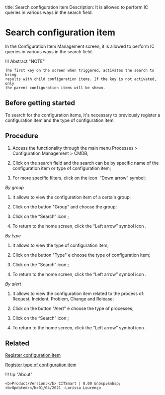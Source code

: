 title: Search configuration item
Description: It is allowed to perform IC queries in various ways in the search field.
# Search configuration item

In the Configuration Item Management screen, it is allowed to perform IC queries in various ways in the search field.

!!! Abstract "NOTE"  

    The first key on the screen when triggered, activates the search to bring
    results with child configuration items. If the key is not activated, only
    the parent configuration items will be shown.

Before getting started
--------------------------

To search for the configuration items, it's necessary to previously register a
configuration item and the type of configuration item.

Procedure
-------------

1.  Access the functionality through the main menu Processes \> Configuration
    Management \> CMDB;

2.  Click on the search field and the search can be by specific name of the
    configuration item or type of configuration item;

3.  For more specific filters, click on the icon  “Down arrow” symbol:

*By group*

1.  It allows to view the configuration item of a certain group;

2.  Click on the button "Group" and choose the group;

3.  Click on the “Search” icon ;

4.  To return to the home screen, click the “Left arrow” symbol icon .

*By type*

1.  It allows to view the type of configuration item;

2.  Click on the button "Type" e choose the type of configuration item;

3.  Click on the “Search” icon ;

4.  To return to the home screen, click the “Left arrow” symbol icon .

*By alert*

1.  It allows to view the configuration item related to the process of: Request,
    Incident, Problem, Change and Release;

2.  Click on the button "Alert" e choose the type of processes;

3.  Click on the “Search” icon ;

4.  To return to the home screen, click the “Left arrow” symbol icon .

Related
-----------

[Register configuration item](/en-us/citsmart-platform-8/processes/configuration/use/register-CI.html)

[Register type of configuration item](/en-us/citsmart-platform-8/processes/configuration/configuration/register-type-ic.html)


!!! tip "About"

    <b>Product/Version:</b> CITSmart | 8.00 &nbsp;&nbsp;
    <b>Updated:</b>01/04/2021 -Larissa Lourenço

